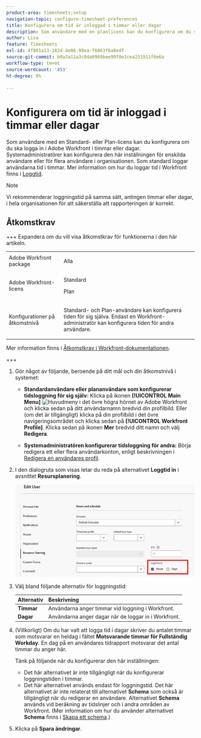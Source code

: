 ```yaml
---
product-area: timesheets;setup
navigation-topic: configure-timesheet-preferences
title: Konfigurera om tid är inloggad i timmar eller dagar
description: Som användare med en planlicens kan du konfigurera om du ska logga in i Adobe Workfront i timmar eller dagar. Systemadministratörer kan konfigurera den här inställningen för enskilda användare eller för flera användare i organisationen. Som standard loggar användarna tid i timmar.
author: Lisa
feature: Timesheets
exl-id: 4f801a13-182d-4e06-98ea-f6863f6a8edf
source-git-commit: b0a3a11a3c04a0969bee99f8e1cea231911f0e6a
workflow-type: tm+mt
source-wordcount: '453'
ht-degree: 0%

---
```


# Konfigurera om tid är inloggad i timmar eller dagar

Som användare med en Standard- eller Plan-licens kan du konfigurera om du ska logga in i Adobe Workfront i timmar eller dagar. Systemadministratörer kan konfigurera den här inställningen för enskilda användare eller för flera användare i organisationen. Som standard loggar användarna tid i timmar. Mer information om hur du loggar tid i Workfront finns i [Loggtid](../../timesheets/create-and-manage-timesheets/log-time.md).

>[!NOTE]
>
>Vi rekommenderar loggningstid på samma sätt, antingen timmar eller dagar, i hela organisationen för att säkerställa att rapporteringen är korrekt.

## Åtkomstkrav

+++ Expandera om du vill visa åtkomstkrav för funktionerna i den här artikeln.

<table style="table-layout:auto">
 <col> 
 <col>
 <tbody> 
  <tr> 
   <td>Adobe Workfront package</td> 
   <td><p>Alla</p></td> 
  </tr> 
  <tr> 
   <td>Adobe Workfront-licens</td> 
   <td>
   <p>Standard</p>
   <p>Plan</p></td>
  </tr> 
  <tr> 
   <td>Konfigurationer på åtkomstnivå</td> 
   <td><p>Standard- och Plan-användare kan konfigurera tiden för sig själva. Endast en Workfront-administratör kan konfigurera tiden för andra användare.</p> </td> 
  </tr> 
 </tbody> 
</table>

Mer information finns i [Åtkomstkrav i Workfront-dokumentationen](/help/quicksilver/administration-and-setup/add-users/access-levels-and-object-permissions/access-level-requirements-in-documentation.md).

+++

1. Gör något av följande, beroende på ditt mål och din åtkomstnivå i systemet:

   * **Standardanvändare eller plananvändare som konfigurerar tidsloggning för sig själv:** Klicka på ikonen **[!UICONTROL Main Menu]** ![Huvudmeny](assets/main-menu-icon.png) i det övre högra hörnet av Adobe Workfront och klicka sedan på ditt användarnamn bredvid din profilbild. Eller (om det är tillgängligt) klicka på din profilbild i det övre navigeringsområdet och klicka sedan på **[!UICONTROL Workfront Profile]**. Klicka sedan på ikonen **Mer** bredvid ditt namn och välj **Redigera**.

   * **Systemadministratören konfigurerar tidsloggning för andra:** Börja redigera ett eller flera användarkonton, enligt beskrivningen i [Redigera en användares profil](../../administration-and-setup/add-users/create-and-manage-users/edit-a-users-profile.md).

1. I den dialogruta som visas letar du reda på alternativet **Loggtid in** i avsnittet **Resursplanering**.

   ![Logga in med alternativ](assets/user-profile-log-time-options.png)

1. Välj bland följande alternativ för loggningstid:

   | Alternativ | Beskrivning |
   |---|---|
   | **Timmar** | Användarna anger timmar vid loggning i Workfront. |
   | **Dagar** | Användarna anger dagar när de loggar in i Workfront. |

1. (Villkorligt) Om du har valt att logga tid i dagar skriver du antalet timmar som motsvarar en heldag i fältet **Motsvarande timmar för Fullständig Workday**. En dag på en användares tidrapport motsvarar det antal timmar du anger här.

   Tänk på följande när du konfigurerar den här inställningen:

   * Det här alternativet är inte tillgängligt när du konfigurerar loggningstiden i timmar.
   * Det här alternativet används endast för loggningstid. Det här alternativet är inte relaterat till alternativet **Schema** som också är tillgängligt när du redigerar en användare. Alternativet **Schema** används vid beräkning av tidslinjer och i andra områden av Workfront. (Mer information om hur du använder alternativet **Schema** finns i [Skapa ett schema](../../administration-and-setup/set-up-workfront/configure-timesheets-schedules/create-schedules.md).) 

1. Klicka på **Spara ändringar**.

